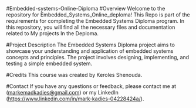 #Embedded-systems-Online-Diploma
#Overview
Welcome to the repository for Embedded_Systems_Online_deploma! This Repo is part of the requirements for completing the Embedded Systems Diploma program. In this repository, you will find all the necessary files and documentation related to My projects In the Deploma.

#Project Description
The Embedded Systems Diploma project aims to showcase your understanding and application of embedded systems concepts and principles. The project involves designing, implementing, and testing a simple embedded system.

#Credits
This course was created by Keroles Shenouda.

#Contact
If you have any questions or feedback, please contact me at (markemadkadies@gmail.com)
or my LinkedIn (https://www.linkedin.com/in/mark-kadies-04228424a/).
